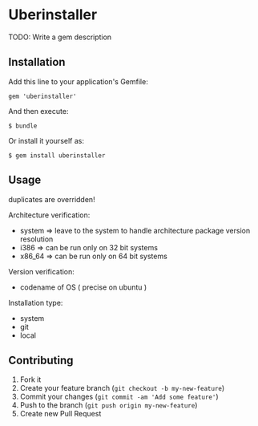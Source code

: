 # Uberinstaller

TODO: Write a gem description

## Installation

Add this line to your application's Gemfile:

    gem 'uberinstaller'

And then execute:

    $ bundle

Or install it yourself as:

    $ gem install uberinstaller

## Usage

duplicates are overridden!

Architecture verification:
 - system => leave to the system to handle architecture package version resolution
 - i386 => can be run only on 32 bit systems
 - x86_64 => can be run only on 64 bit systems

Version verification:
 - codename of OS ( precise on ubuntu )

Installation type:
 - system
 - git
 - local

## Contributing

1. Fork it
2. Create your feature branch (`git checkout -b my-new-feature`)
3. Commit your changes (`git commit -am 'Add some feature'`)
4. Push to the branch (`git push origin my-new-feature`)
5. Create new Pull Request
